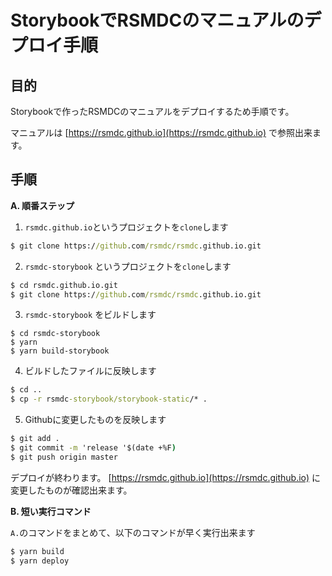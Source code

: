 # StorybookでRSMDCのマニュアルのデプロイ手順

## 目的

Storybookで作ったRSMDCのマニュアルをデプロイするため手順です。

マニュアルは [https://rsmdc.github.io](https://rsmdc.github.io) で参照出来ます。

## 手順

**A. 順番ステップ**

1. `rsmdc.github.io`というプロジェクトを`clone`します

```cmd
$ git clone https://github.com/rsmdc/rsmdc.github.io.git
```

2. `rsmdc-storybook` というプロジェクトを`clone`します

```cmd
$ cd rsmdc.github.io.git
$ git clone https://github.com/rsmdc/rsmdc.github.io.git
```

3. `rsmdc-storybook` をビルドします

```
$ cd rsmdc-storybook
$ yarn
$ yarn build-storybook
```

4. ビルドしたファイルに反映します

```cmd
$ cd ..
$ cp -r rsmdc-storybook/storybook-static/* .
```

5. Githubに変更したものを反映します

```cmd
$ git add .
$ git commit -m 'release '$(date +%F)
$ git push origin master
```

デプロイが終わります。 [https://rsmdc.github.io](https://rsmdc.github.io) に変更したものが確認出来ます。

**B. 短い実行コマンド**

`A.`のコマンドをまとめて、以下のコマンドが早く実行出来ます

```cmd
$ yarn build
$ yarn deploy
```


